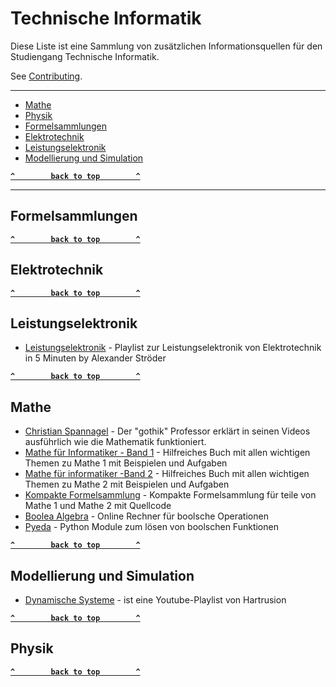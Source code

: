 # Technische Informatik

Diese Liste ist eine Sammlung von zusätzlichen Informationsquellen für den Studiengang Technische Informatik.

See [Contributing](.github/CONTRIBUTING.md).

--------------------

- [Mathe](#mathe)
- [Physik](#physik)
- [Formelsammlungen](#formelsammlungen)
- [Elektrotechnik](#elektrotechnik)
- [Leistungselektronik](#leistungselektronik)
- [Modellierung und Simulation](#modellierung-und-simulation)


**[`^        back to top        ^`](#)**

--------------------

## Formelsammlungen


**[`^        back to top        ^`](#)**

## Elektrotechnik


**[`^        back to top        ^`](#)**

## Leistungselektronik

- [Leistungselektronik](https://www.youtube.com/playlist?list=PLjkreDBz1mhBdC8AnNin3kRGO2w-F_aa_) - Playlist zur Leistungselektronik von Elektrotechnik in 5 Minuten by Alexander Ströder


**[`^        back to top        ^`](#)**

## Mathe

- [Christian Spannagel](https://www.youtube.com/user/pharithmetik) - Der "gothik" Professor erklärt in seinen Videos ausführlich wie die Mathematik funktioniert.
- [Mathe für Informatiker - Band 1](https://www.amazon.de/dp/3642379710/ref=cm_sw_em_r_mt_dp_U_2QH6DbD7CRXFW) - Hilfreiches Buch mit allen wichtigen Themen zu Mathe 1 mit Beispielen und Aufgaben
- [Mathe für informatiker -Band 2](https://www.amazon.de/dp/3642542735/ref=cm_sw_em_r_mt_dp_U_-SH6DbKTMHNZB) - Hilfreiches Buch mit allen wichtigen Themen zu Mathe 2 mit Beispielen und Aufgaben
- [Kompakte Formelsammlung](https://git.calyrium.org/WBH/Mathe-Formelsammlung) - Kompakte Formelsammlung für teile von Mathe 1 und Mathe 2 mit Quellcode
- [Boolea Algebra](https://www.boolean-algebra.com/) - Online Rechner für boolsche Operationen
- [Pyeda](https://pyeda.readthedocs.io/en/latest/overview.html) - Python Module zum lösen von boolschen Funktionen


**[`^        back to top        ^`](#)**

## Modellierung und Simulation

- [Dynamische Systeme](https://www.youtube.com/playlist?list=PLQtr00MZUxgvMH0eYo2_KXmSG8fVfDs6A) - ist eine Youtube-Playlist von Hartrusion


**[`^        back to top        ^`](#)**

## Physik



**[`^        back to top        ^`](#)**

